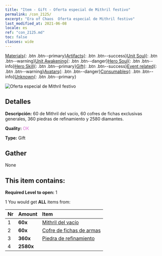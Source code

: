```yaml
---
title: "Item - Gift - Oferta especial de Mithril festivo"
permalink: /con_2125/
excerpt: "Era of Chaos  Oferta especial de Mithril festivo"
last_modified_at: 2021-06-08
locale: es
ref: "con_2125.md"
toc: false
classes: wide
---
```

 [Materials](/ItemsES/){: .btn .btn--primary}[Artifacts](/ItemsES/Artifacts/){: .btn .btn--success}[Unit Soul](/ItemsES/UnitSoul/){: .btn .btn--warning}[Unit Awakening](/ItemsES/UnitAwakening/){: .btn .btn--danger}[Hero Soul](/ItemsES/HeroSoul/){: .btn .btn--info}[Hero Skill](/ItemsES/HeroSkill/){: .btn .btn--primary}[Gift](/ItemsES/Gift/){: .btn .btn--success}[Event related](/ItemsES/Events/){: .btn .btn--warning}[Avatars](/ItemsES/Avatars/){: .btn .btn--danger}[Consumables](/ItemsES/Consumables/){: .btn .btn--info}[Unknown](/ItemsES/Unknown/){: .btn .btn--primary}

 ![Oferta especial de Mithril festivo](/images/t/i_907592.png)

## Detalles
 **Descripción:** 60 de Mithril del vacío, 60 cofres de fichas exclusivas generales, 360 piedras de refinamiento y 2580 diamantes.

 **Quality:** <span style="color: #DA70D6">OK</span>

 **Type:** Gift

## Gather

  None

## This item contains:

 **Required Level to open:** 1

 1 You would get **ALL** items  from:

  | Nr | Amount |     Item    |
  |:---|:-------|:------------|
  | 1 |  **60x** | [Mithril del vacío](/ItemsES/con_817/) |  | 
  | 2 |  **60x** | [Cofre de fichas de armas](/ItemsES/con_1367/) |  | 
  | 3 |  **360x** | [Piedra de refinamiento](/ItemsES/con_814/) |  | 
  | 4 |  **2580x** | <i class="fas fa-gem"/> |  | 
